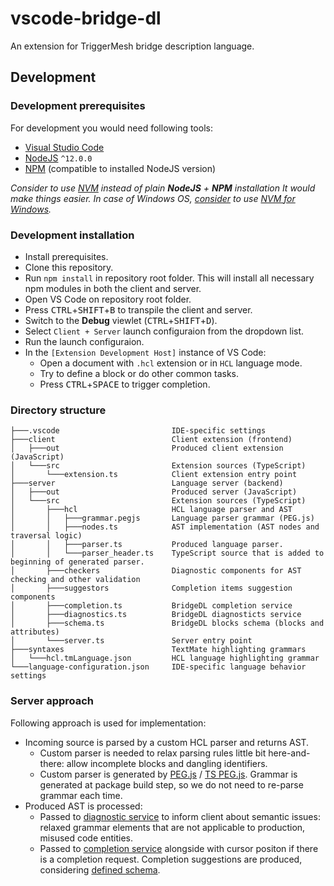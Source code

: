 # vscode-bridge-dl

An extension for TriggerMesh bridge description language.

## Development
### Development prerequisites

For development you would need following tools:
- [Visual Studio Code](https://code.visualstudio.com/)
- [NodeJS](https://nodejs.org/en/) `^12.0.0`
- [NPM](https://www.npmjs.com/package/npm) (compatible to installed NodeJS version)

_Consider to use [NVM](https://github.com/nvm-sh/nvm) instead of plain **NodeJS** + **NPM** installation It would make things easier. In case of Windows OS, [consider](https://docs.microsoft.com/en-us/windows/dev-environment/javascript/nodejs-on-windows) to use [NVM for Windows](https://github.com/coreybutler/nvm-windows)._

### Development installation

- Install prerequisites.
- Clone this repository.
- Run `npm install` in repository root folder. This will install all necessary npm modules in both the client and server.
- Open VS Code on repository root folder.
- Press <kbd>CTRL</kbd>+<kbd>SHIFT</kbd>+<kbd>B</kbd> to transpile the client and server.
- Switch to the **Debug** viewlet (<kbd>CTRL</kbd>+<kbd>SHIFT</kbd>+<kbd>D</kbd>).
- Select `Client + Server` launch configuraion from the dropdown list.
- Run the launch configuraion.
- In the `[Extension Development Host]` instance of VS Code:
  - Open a document with `.hcl` extension or in `HCL` language mode.
  - Try to define a block or do other common tasks.
  - Press <kbd>CTRL</kbd>+<kbd>SPACE</kbd> to trigger completion.

### Directory structure

```text
├───.vscode                         IDE-specific settings
├───client                          Client extension (frontend)
│   ├───out                         Produced client extension (JavaScript)
│   └───src                         Extension sources (TypeScript)
│       └───extension.ts            Client extension entry point
├───server                          Language server (backend)
│   ├───out                         Produced server (JavaScript)
│   └───src                         Extension sources (TypeScript)
│       ├───hcl                     HCL language parser and AST
│       │   ├───grammar.pegjs       Language parser grammar (PEG.js)
│       │   ├───nodes.ts            AST implementation (AST nodes and traversal logic)
│       │   ├───parser.ts           Produced language parser.
│       │   └───parser_header.ts    TypeScript source that is added to beginning of generated parser.
│       ├───checkers                Diagnostic components for AST checking and other validation
│       ├───suggestors              Completion items suggestion components
│       ├───completion.ts           BridgeDL completion service
│       ├───diagnostics.ts          BridgeDL diagnosticts service
│       ├───schema.ts               BridgeDL blocks schema (blocks and attributes)
│       └───server.ts               Server entry point
├───syntaxes                        TextMate highlighting grammars
│   └───hcl.tmLanguage.json         HCL language highlighting grammar
└───language-configuration.json     IDE-specific language behavior settings
```

### Server approach

Following approach is used for implementation:
- Incoming source is parsed by a custom HCL parser and returns AST.
  - Custom parser is needed to relax parsing rules little bit here-and-there: allow incomplete blocks and dangling identifiers.
  - Custom parser is generated by [PEG.js](https://pegjs.org/) / [TS PEG.js](https://github.com/metadevpro/ts-pegjs). Grammar is generated at package build step, so we do not need to re-parse grammar each time.
- Produced AST is processed:
  - Passed to [diagnostic service](https://github.com/triggermesh/vscode-bridge-dl/blob/main/server/src/diagnostics.ts) to inform client about semantic issues: relaxed grammar elements that are not applicable to production, misused code entities.
  - Passed to [completion service](https://github.com/triggermesh/vscode-bridge-dl/blob/main/server/src/completion.ts) alongside with cursor positon if there is a completion request. Completion suggestions are produced, considering [defined schema](https://github.com/triggermesh/vscode-bridge-dl/blob/main/server/src/schema.ts).
